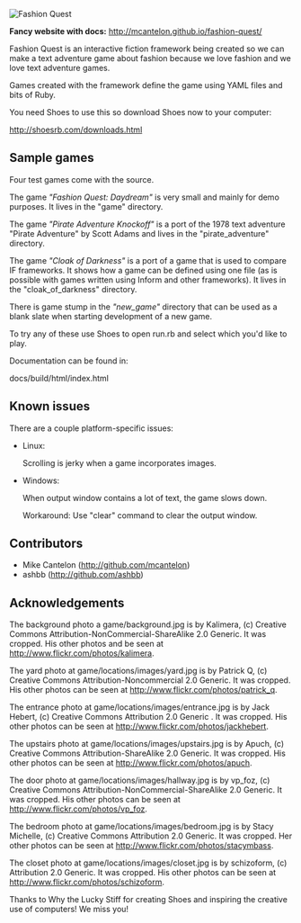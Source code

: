 ![Fashion Quest](https://raw.github.com/mcantelon/fashion-quest/master/engine/fashion_quest_logo.png "Fashion Quest")

**Fancy website with docs:** <http://mcantelon.github.io/fashion-quest/>

Fashion Quest is an interactive fiction framework being created so we can make
a text adventure game about fashion because we love fashion and we love text
adventure games.

Games created with the framework define the game using YAML files and bits of
Ruby.

You need Shoes to use this so download Shoes now to your computer:

 http://shoesrb.com/downloads.html

Sample games
------------

Four test games come with the source. 

The game *"Fashion Quest: Daydream"* is very small and mainly for demo purposes.
It lives in the "game" directory.

The game *"Pirate Adventure Knockoff"* is a port of the 1978 text adventure 
"Pirate Adventure" by Scott Adams and lives in the "pirate_adventure" directory.

The game *"Cloak of Darkness"* is a port of a game that is used to compare IF
frameworks. It shows how a game can be defined using one file (as is possible
with games written using Inform and other frameworks). It lives in the
"cloak_of_darkness" directory.

There is game stump in the *"new_game"* directory that can be used as a blank
slate when starting development of a new game. 

To try any of these use Shoes to open run.rb and select which you'd like
to play.

Documentation can be found in:

  docs/build/html/index.html

Known issues
------------

There are a couple platform-specific issues:

* Linux:

  Scrolling is jerky when a game incorporates images.

* Windows:

  When output window contains a lot of text, the game slows down.

  Workaround: Use "clear" command to clear the output window.

Contributors
------------

* Mike Cantelon (http://github.com/mcantelon)
* ashbb (http://github.com/ashbb)

Acknowledgements
----------------

The background photo a game/background.jpg is by Kalimera, (c) Creative
Commons Attribution-NonCommercial-ShareAlike 2.0 Generic. It was cropped.
His other photos and be seen at http://www.flickr.com/photos/kalimera.

The yard photo at game/locations/images/yard.jpg is by Patrick Q, (c)
Creative Commons Attribution-Noncommercial 2.0 Generic. It was cropped.
His other photos can be seen at http://www.flickr.com/photos/patrick_q.

The entrance photo at game/locations/images/entrance.jpg is by Jack Hebert,
(c) Creative Commons Attribution 2.0 Generic . It was cropped. His other
photos can be seen at http://www.flickr.com/photos/jackhebert.

The upstairs photo at game/locations/images/upstairs.jpg is by Apuch, (c)
Creative Commons Attribution-ShareAlike 2.0 Generic. It was cropped.
His other photos can be seen at http://www.flickr.com/photos/apuch.

The door photo at game/locations/images/hallway.jpg is by vp_foz, (c)
Creative Commons Attribution-NonCommercial-ShareAlike 2.0 Generic. It was
cropped. His other photos can be seen at http://www.flickr.com/photos/vp_foz.

The bedroom photo at game/locations/images/bedroom.jpg is by Stacy Michelle,
(c) Creative Commons Attribution 2.0 Generic. It was cropped. Her other
photos can be seen at http://www.flickr.com/photos/stacymbass.

The closet photo at game/locations/images/closet.jpg is by schizoform, (c)
Attribution 2.0 Generic. It was cropped. His other photos can be seen at 
http://www.flickr.com/photos/schizoform.

Thanks to Why the Lucky Stiff for creating Shoes and inspiring the creative
use of computers! We miss you!
